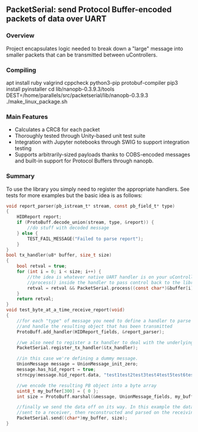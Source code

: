 ## PacketSerial: send Protocol Buffer-encoded packets of data over UART ##

### Overview ###

Project encapsulates logic needed to break down a "large" message into smaller packets that can be transmitted between uControllers.

### Compiling ###
apt install ruby valgrind cppcheck python3-pip protobuf-compiler
pip3 install pyinstaller
cd lib/nanopb-0.3.9.3/tools
DEST=/home/parallels/src/packetserial/lib/nanopb-0.3.9.3 ./make_linux_package.sh
### Main Features ###
- Calculates a CRC8 for each packet
- Thoroughly tested through Unity-based unit test suite
- Integration with Jupyter notebooks through SWIG to support integration testing
- Supports arbitrarily-sized payloads thanks to COBS-encoded messages and built-in support for Protocol Buffers through nanopb.


### Summary ###
To use the library you simply need to register the appropriate handlers. See tests for more examples but the basic idea is as follows:
```c
void report_parser(pb_istream_t* stream, const pb_field_t* type)
{
    HIDReport report;
    if (ProtoBuff.decode_union(stream, type, &report)) {
        //do stuff with decoded message
    } else {
        TEST_FAIL_MESSAGE("Failed to parse report");
    }
}
bool tx_handler(u8* buffer, size_t size)
{
    bool retval = true;
    for (int i = 0; i < size; i++) {
        //the idea is whatever native UART handler is on your uController you would call
        //process() inside the handler to pass control back to the library
        retval = retval && PacketSerial.process((const char*)&buffer[i], 1);
    }
    return retval;
}
void test_byte_at_a_time_receive_report(void)
{
    //for each "type" of message you need to define a handler to parse the stream into an object
    //and handle the resulting object that has been transmitted
    ProtoBuff.add_handler(HIDReport_fields, &report_parser);

    //we also need to register a tx handler to deal with the underlying UART transmission
    PacketSerial.register_tx_handler(&tx_handler);

    //in this case we're defining a dummy message.
    UnionMessage message = UnionMessage_init_zero;
    message.has_hid_report = true;
    strncpy(message.hid_report.data, "test1test2test3test4test5test6test7testtest1test2test3test4test5test6test7test", strlen("test1test2test3test4test5test6test7testtest1test2test3test4test5test6test7test") + 1);

    //we encode the resulting PB object into a byte array
    uint8_t my_buffer[300] = { 0 };
    int size = ProtoBuff.marshal(&message, UnionMessage_fields, my_buffer, 300, true);

    //finally we send the data off on its way. In this example the data will be broken into several packets,
    //sent to a receiver, then reconstructed and parsed on the receiving end.
    PacketSerial.send((char*)my_buffer, size);
}
```
